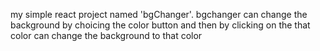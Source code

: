 my simple react project named 'bgChanger'. bgchanger can change the background by choicing the color button and then by clicking on the that color can change the background to that color
